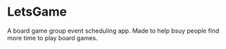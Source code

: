 # LetsGame

A board game group event scheduling app. Made to help bsuy people find more time to play board games.
